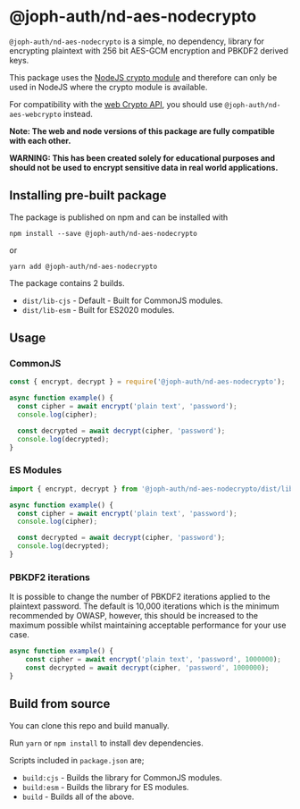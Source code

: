 # @joph-auth/nd-aes-nodecrypto

`@joph-auth/nd-aes-nodecrypto` is a simple, no dependency, library for encrypting plaintext with 256 bit AES-GCM encryption
and PBKDF2 derived keys.

This package uses the [NodeJS crypto module](https://nodejs.org/api/crypto.html) 
and therefore can only be used in NodeJS where the crypto module is available.

For compatibility with the [web Crypto API](https://developer.mozilla.org/en-US/docs/Web/API/Web_Crypto_API), 
you should use `@joph-auth/nd-aes-webcrypto` instead.

**Note: The web and node versions of this package are fully compatible with each other.**

**WARNING: This has been created solely for educational purposes and 
should not be used to encrypt sensitive data in real world applications.**

## Installing pre-built package

The package is published on npm and can be installed with

`npm install --save @joph-auth/nd-aes-nodecrypto`

or

`yarn add @joph-auth/nd-aes-nodecrypto`

The package contains 2 builds.
- `dist/lib-cjs` - Default - Built for CommonJS modules.
- `dist/lib-esm` - Built for ES2020 modules.

## Usage

### CommonJS
```javascript
const { encrypt, decrypt } = require('@joph-auth/nd-aes-nodecrypto');

async function example() {
  const cipher = await encrypt('plain text', 'password');
  console.log(cipher);

  const decrypted = await decrypt(cipher, 'password');
  console.log(decrypted);
}
```

### ES Modules
```javascript
import { encrypt, decrypt } from '@joph-auth/nd-aes-nodecrypto/dist/lib-esm';

async function example() {
  const cipher = await encrypt('plain text', 'password');
  console.log(cipher);

  const decrypted = await decrypt(cipher, 'password');
  console.log(decrypted);
}
```

### PBKDF2 iterations
It is possible to change the number of PBKDF2 iterations applied to the plaintext password.
The default is 10,000 iterations which is the minimum recommended by OWASP, however, this should be increased to the maximum possible whilst maintaining acceptable performance for your use case.

```javascript
async function example() {
    const cipher = await encrypt('plain text', 'password', 1000000);
    const decrypted = await decrypt(cipher, 'password', 1000000);
}
```

## Build from source
You can clone this repo and build manually.

Run `yarn` or `npm install` to install dev dependencies.

Scripts included in `package.json` are;
- `build:cjs` - Builds the library for CommonJS modules.
- `build:esm` - Builds the library for ES modules.
- `build` - Builds all of the above.
